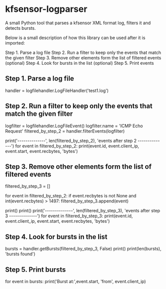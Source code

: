 kfsensor-logparser
==================

A small Python tool that parses a kfsensor XML format log, filters it and detects bursts.

Below is a small description of how this library can be used after it is imported:

Step 1. Parse a log file 
Step 2. Run a filter to keep only the events that match the given filter
Step 3. Remove other elements form the list of filtered events (optional)
Step 4. Look for bursts in the list (optional) 
Step 5. Print events

Step 1. Parse a log file
-------------------------
handler = logfilehandler.LogFileHandler('test1.log')

Step 2. Run a filter to keep only the events that match the given filter
-------------------------------------------------------------------------
logfilter = logfilehandler.LogFileEvent()
logfilter.name = 'ICMP Echo Request'
filtered_by_step_2 = handler.filterEvents(logfilter)

print('--------------', len(filtered_by_step_2), 'events after step 2 --------------')
for event in filtered_by_step_2:
    print(event.id, event.client_ip, event.start, event.recbytes, 'bytes')

Step 3. Remove other elements form the list of filtered events
---------------------------------------------------------------
filtered_by_step_3 = []

for event in filtered_by_step_2:
    if event.recbytes is not None and int(event.recbytes) > 1497:
        filtered_by_step_3.append(event)

print()
print()
print('--------------', len(filtered_by_step_3), 'events after step 3 --------------')
for event in filtered_by_step_3:
    print(event.id, event.client_ip, event.start, event.recbytes, 'bytes')

Step 4. Look for bursts in the list
------------------------------------
bursts = handler.getBursts(filtered_by_step_3, False)
print()
print(len(bursts), 'bursts found')

Step 5. Print bursts
---------------------
for event in bursts:
    print('Burst at:',event.start, 'from', event.client_ip)
